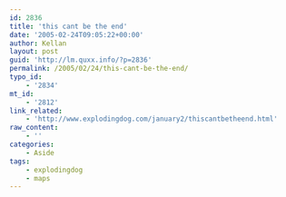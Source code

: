 ```yaml
---
id: 2836
title: 'this cant be the end'
date: '2005-02-24T09:05:22+00:00'
author: Kellan
layout: post
guid: 'http://lm.quxx.info/?p=2836'
permalink: /2005/02/24/this-cant-be-the-end/
typo_id:
    - '2834'
mt_id:
    - '2812'
link_related:
    - 'http://www.explodingdog.com/january2/thiscantbetheend.html'
raw_content:
    - ''
categories:
    - Aside
tags:
    - explodingdog
    - maps
---
```


